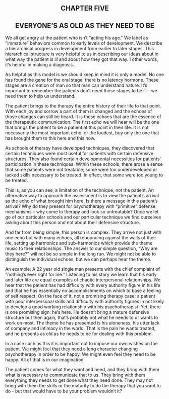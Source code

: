 <h2><center>CHAPTER FIVE</h2></center>
<h2><center>EVERYONE’S AS OLD AS THEY NEED TO BE</h2></center>

We all get angry at the patient who isn’t “acting his age.” We label as
“immature” behaviors common to early levels of development. We describe a
hierarchical progress in development from earlier to later stages. This
hierarchical structure is very helpful to us in describing our ideas about in
what way the patient is ill and about how they got that way. I other words, it’s
helpful in making a diagnosis.

As helpful as this model is we should keep in mind it is only a model. No one
has found the gene for the oral stage; there is no latency hormone. These stages
are a creation of man so that man can understand nature. It’s important to
remember the patients don’t need these stages to be ill - we need them to help
us understand.

The patient brings to the therapy the entire history of their life to that
point. With each joy and sorrow a part of them is changed and the echoes of
those changes can still be heard. It is these echoes that are the essence of the
therapeutic communication. The first echo we will hear will be the one that
brings the patient to be a patient at this point in their life. It is not
necessarily the most important echo, or the loudest, buy only the one that has
brought them to this here and this now.

As schools of therapy have developed techniques, they discovered that certain
techniques were most useful for patients with certain defensive structures. They
also found certain developmental necessities for patients’ participation in
these techniques. Within these schools, there arose a sense that some patients
were not treatable; some were too underdeveloped or lacked skills necessary to
be treated. In effect, that some were too young to be treated.

This is, as you can see, a limitation of the technique, not the patient. An
alternative way to approach the assessment is to view the patient’s arrival as
the echo of what brought him here. Is there a message in this patient’s arrival?
Why do they present for psychotherapy with “primitive” defense mechanisms – why
come to therapy and look so untreatable? Once we let go of our particular
schools and our particular technique we find ourselves asking about this person
and not about their defensive structure.

And far from being simple, this person is complex. They arrive not just with one
echo but with many echoes, all rebounding against the walls of their life,
setting up harmonics and sub-harmonics which provide the theme music to their
relationships. The answer to our simple question, “Why are they here?” will not
be so simple in the long run. We might not be able to distinguish the individual
echoes, but we can perhaps hear the theme.

An example: A 22 year old single man presents with the chief complaint of
“nothing’s ever right for me.” Listening to his story we learn that his early
and later life are equal examples of chaotic interpersonal relationships. We
hear that the patient has had difficulty with every authority figure in his life
and that he has essentially no accomplishments on which to base a feeling of
self respect. On the face of it, not a promising therapy case; a patient with
poor interpersonal skills and difficulty with authority figures in not likely to
develop a good working relationship with his psychotherapist. Yet, there is one
promising sign: he’s here. He doesn’t bring a mature defensive structure but
then again, that’s probably not what he needs to or wants to work on most. The
theme he has presented is his aloneness, his utter lack of company and intimacy
in the world. That is the pain he wants treated, and he presents as old as he
needs to be for dealing with this problem.

In a case such as this it is important not to impose our own wishes on the
patient. We might feel that they need a long character changing psychotherapy in
order to be happy. We might even feel they need to be happy. All of that is in
our imagination.

The patient comes for what they want and need, and they bring with them what is
necessary to communicate that to us. They bring with them everything they needs
to get done what they need done. They may not bring with them the skills or the
maturity to do the therapy that you want to do - but that would have to be your
problem wouldn’t it?
